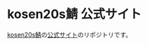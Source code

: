 # kosen20s鯖 公式サイト

[kosen20s鯖](https://hackmd.io/@4Ix7SqnETUGwh_xS6OzcpQ/ByijlkeWP)の[公式サイト](https://kosen20s.github.io)のリポジトリです。
